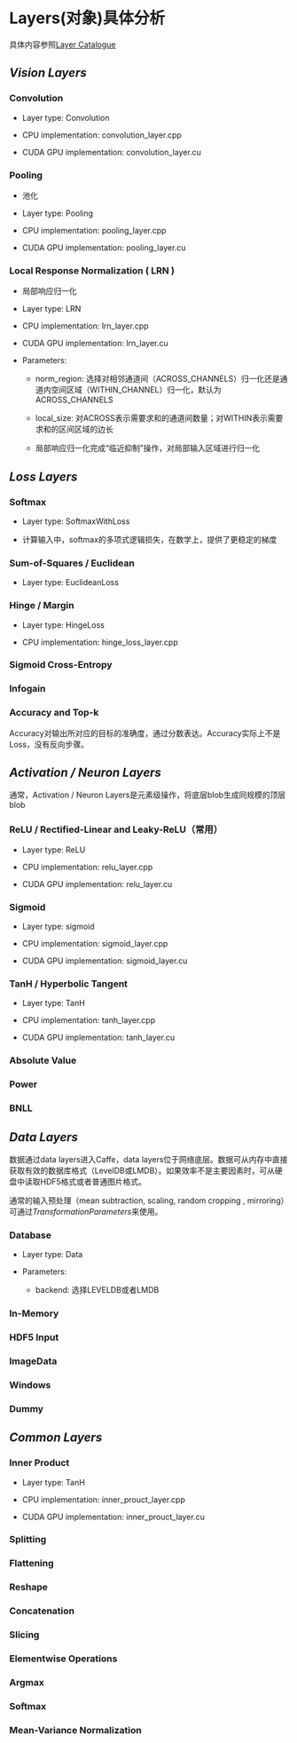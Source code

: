 # Layers(对象)具体分析 

具体内容参照[Layer Catalogue](http://caffe.berkeleyvision.org/tutorial/layers.html)

## *Vision Layers*

### Convolution

- Layer type: Convolution

- CPU implementation: convolution_layer.cpp

- CUDA GPU implementation: convolution_layer.cu
 
### Pooling

- 池化

 - Layer type: Pooling

- CPU implementation: pooling_layer.cpp

- CUDA GPU implementation: pooling_layer.cu

### Local Response Normalization ( LRN )
 
- 局部响应归一化

- Layer type: LRN

- CPU implementation: lrn_layer.cpp

- CUDA GPU implementation: lrn_layer.cu

- Parameters:

    - norm_region: 选择对相邻通道间（ACROSS_CHANNELS）归一化还是通道内空间区域（WITHIN_CHANNEL）归一化，默认为ACROSS_CHANNELS
    
     - local_size: 对ACROSS表示需要求和的通道间数量；对WITHIN表示需要求和的区间区域的边长

    - 局部响应归一化完成“临近抑制”操作，对局部输入区域进行归一化


## *Loss Layers*

### Softmax

- Layer type: SoftmaxWithLoss

- 计算输入中，softmax的多项式逻辑损失，在数学上，提供了更稳定的梯度

### Sum-of-Squares / Euclidean

- Layer type: EuclideanLoss

### Hinge / Margin

- Layer type: HingeLoss

- CPU implementation: hinge_loss_layer.cpp

### Sigmoid Cross-Entropy

### Infogain

### Accuracy and Top-k

Accuracy对输出所对应的目标的准确度，通过分数表达。Accuracy实际上不是Loss，没有反向步骤。

## *Activation / Neuron Layers*

通常，Activation / Neuron Layers是元素级操作，将底层blob生成同规模的顶层blob

### ReLU / Rectified-Linear and Leaky-ReLU（常用）

- Layer type: ReLU

- CPU implementation: relu_layer.cpp

- CUDA GPU implementation: relu_layer.cu

### Sigmoid

- Layer type: sigmoid

- CPU implementation: sigmoid_layer.cpp

- CUDA GPU implementation: sigmoid_layer.cu

### TanH / Hyperbolic Tangent

- Layer type: TanH

- CPU implementation: tanh_layer.cpp

- CUDA GPU implementation: tanh_layer.cu

### Absolute Value
### Power
### BNLL


## *Data Layers*

数据通过data layers进入Caffe，data layers位于网络底层。数据可从内存中直接获取有效的数据库格式（LevelDB或LMDB）。如果效率不是主要因素时，可从硬盘中读取HDF5格式或者普通图片格式。

通常的输入预处理（mean subtraction, scaling, random cropping , mirroring）可通过*TransformationParameters*来使用。

### Database

- Layer type: Data

- Parameters:

    - backend: 选择LEVELDB或者LMDB
    
### In-Memory
### HDF5 Input
### ImageData
### Windows
### Dummy


## *Common Layers*

### Inner Product

- Layer type: TanH

- CPU implementation: inner_prouct_layer.cpp

- CUDA GPU implementation:  inner_prouct_layer.cu

### Splitting
### Flattening
### Reshape
### Concatenation
### Slicing
### Elementwise Operations
### Argmax
### Softmax
### Mean-Variance Normalization